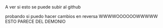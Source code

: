 A ver si esto se puede subir al github

probando si puedo hacer cambios en reversa
WWWWOOOOOOWWWWW
ESTO PARECE DEL DEMONIO
